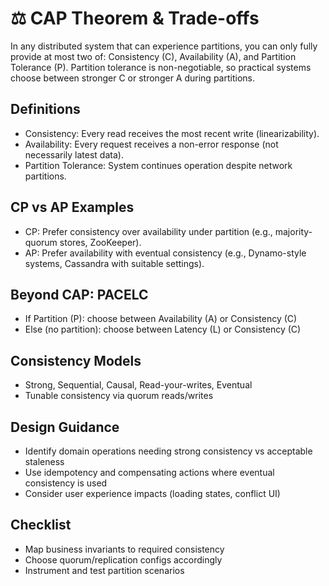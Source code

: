 # ⚖️ CAP Theorem & Trade-offs

In any distributed system that can experience partitions, you can only fully provide at most two of: Consistency (C), Availability (A), and Partition Tolerance (P). Partition tolerance is non-negotiable, so practical systems choose between stronger C or stronger A during partitions.

## Definitions
- Consistency: Every read receives the most recent write (linearizability).
- Availability: Every request receives a non-error response (not necessarily latest data).
- Partition Tolerance: System continues operation despite network partitions.

## CP vs AP Examples
- CP: Prefer consistency over availability under partition (e.g., majority-quorum stores, ZooKeeper).
- AP: Prefer availability with eventual consistency (e.g., Dynamo-style systems, Cassandra with suitable settings).

## Beyond CAP: PACELC
- If Partition (P): choose between Availability (A) or Consistency (C)
- Else (no partition): choose between Latency (L) or Consistency (C)

## Consistency Models
- Strong, Sequential, Causal, Read-your-writes, Eventual
- Tunable consistency via quorum reads/writes

## Design Guidance
- Identify domain operations needing strong consistency vs acceptable staleness
- Use idempotency and compensating actions where eventual consistency is used
- Consider user experience impacts (loading states, conflict UI)

## Checklist
- Map business invariants to required consistency
- Choose quorum/replication configs accordingly
- Instrument and test partition scenarios
